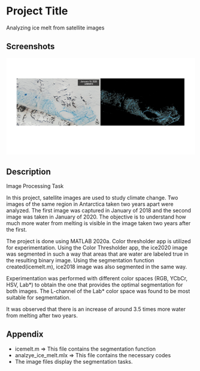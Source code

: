 
# Project Title

Analyzing ice melt from satellite images

## Screenshots

![Screenshot](https://github.com/newaz-aa/analyzing-ice-melt/blob/main/icemelt20.png)

## Description

Image Processing Task

In this project, satellite images are used to study climate change. Two images of the same region in Antarctica taken two years apart were analyzed. The first image was captured in January of 2018 and the second image was taken in January of 2020. The objective is to understand how much more water from melting is visible in the image taken two years after the first.

The project is done using MATLAB 2020a. Color thresholder app is utilized for experimentation. Using the Color Thresholder app, the ice2020 image was segmented in such a way that areas that are water are labeled true in the resulting binary image. Using the segmentation function created(icemelt.m), ice2018 image was also segmented in the same way.

Experimentation was performed with different color spaces (RGB, YCbCr, HSV, Lab*) to obtain the one that provides the optimal segmentation for both images. The L-channel of the Lab* color space was found to be most suitable for segmentation.

It was observed that there is an increase of around 3.5 times more water from melting after two years.


## Appendix

* icemelt.m => This file contains the segmentation function
* analzye_ice_melt.mlx => This file contains the necessary codes
* The image files display the segmentation tasks.
